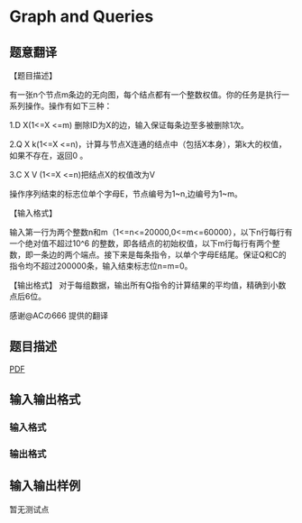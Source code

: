 # Graph and Queries

## 题意翻译

【题目描述】

有一张n个节点m条边的无向图，每个结点都有一个整数权值。你的任务是执行一系列操作。操作有如下三种：

1.D X(1<=X <=m) 删除ID为X的边，输入保证每条边至多被删除1次。

2.Q X k(1<=X <=n)，计算与节点X连通的结点中（包括X本身），第k大的权值，如果不存在，返回0 。

3.C X V (1<=X <=n)把结点X的权值改为V

操作序列结束的标志位单个字母E，节点编号为1~n,边编号为1~m。

【输入格式】

输入第一行为两个整数n和m（1<=n<=20000,0<=m<=60000），以下n行每行有一个绝对值不超过10^6 的整数，即各结点的初始权值，以下m行每行有两个整数，即一条边的两个端点。接下来是每条指令，以单个字母E结尾。保证Q和C的指令均不超过200000条，输入结束标志位n=m=0。

【输出格式】 对于每组数据，输出所有Q指令的计算结果的平均值，精确到小数点后6位。

感谢@ACの666 提供的翻译

## 题目描述

[problemUrl]: https://uva.onlinejudge.org/index.php?option=com_onlinejudge&Itemid=8&category=447&page=show_problem&problem=4225

[PDF](https://uva.onlinejudge.org/external/14/p1479.pdf)

## 输入输出格式

### 输入格式

### 输出格式

## 输入输出样例

暂无测试点

